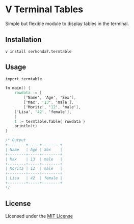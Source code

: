 # V Terminal Tables

Simple but flexible module to display tables in the terminal.


## Installation
`v install serkonda7.termtable`


## Usage
```v
import termtable

fn main() {
	rowdata := [
		['Name', 'Age', 'Sex'],
		['Max', '13', 'male'],
		['Moritz', '12', 'male'],
    ['Lisa', '42', 'female'],
	]
	t := termtable.Table{ rowdata }
	println(t)
}

/* Output
+--------+-----+--------+
| Name   | Age | Sex    |
+--------+-----+--------+
| Max    | 13  | male   |
+--------+-----+--------+
| Moritz | 12  | male   |
+--------+-----+--------+
| Lisa   | 42  | female |
+--------+-----+--------+
*/
```


## License
Licensed under the [MIT License](LICENSE.md)

